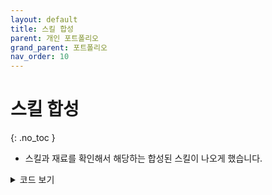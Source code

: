 ```yaml
---
layout: default
title: 스킬 합성
parent: 개인 포트폴리오
grand_parent: 포트폴리오
nav_order: 10
---
```


# 스킬 합성  
{: .no_toc }

- 스킬과 재료를 확인해서 해당하는 합성된 스킬이 나오게 했습니다.  

<details>
<summary>코드 보기</summary>
<div markdown="1">

```c#
public void CombineSkill()
{
    if (CombineSkillSlot.mySkillData == null || CombineMaterialSlot.mySkillData == null) return;
    for (int i = 0; i < CombinedSkills.Length; i++)
    {
        if (CombinedSkills[i].Materials[0] == CombineSkillSlot.mySkillData && CombinedSkills[i].Materials[1] == CombineMaterialSlot.mySkillData)
        {
            myCombinedSkill.GetComponent<CombinedSkill>().mySkillData = CombinedSkills[i];
            myCombinedSkill.GetComponent<Image>().sprite = CombinedSkills[i].myImage;
            myCombinedSkillText.SetActive(false);
        }
    }
    CombineSkillSlot.myImage.sprite = CombineSkillSlot.orgImage;
    CombineMaterialSlot.myImage.sprite = CombineMaterialSlot.orgImage;
    CombineSkillSlot.myText.SetActive(true);
    CombineMaterialSlot.myText.SetActive(true);
}
```

</div>
</details>